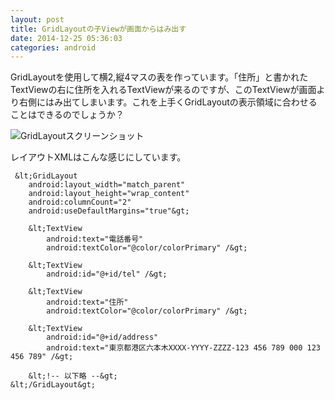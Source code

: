 ```yaml
---
layout: post
title: GridLayoutの子Viewが画面からはみ出す
date: 2014-12-25 05:36:03
categories: android
---
```

<p>GridLayoutを使用して横2,縦4マスの表を作っています。「住所」と書かれたTextViewの右に住所を入れるTextViewが来るのですが、このTextViewが画面より右側にはみ出てしまいます。これを上手くGridLayoutの表示領域に合わせることはできるのでしょうか？</p>

<p><img src="https://i.stack.imgur.com/mvH8Q.png" alt="GridLayoutスクリーンショット"></p>

<p>レイアウトXMLはこんな感じにしています。</p>

```
 &lt;GridLayout
    android:layout_width="match_parent"
    android:layout_height="wrap_content"
    android:columnCount="2"
    android:useDefaultMargins="true"&gt;

    &lt;TextView
        android:text="電話番号"
        android:textColor="@color/colorPrimary" /&gt;

    &lt;TextView
        android:id="@+id/tel" /&gt;

    &lt;TextView
        android:text="住所"
        android:textColor="@color/colorPrimary" /&gt;

    &lt;TextView
        android:id="@+id/address"
        android:text="東京都港区六本木XXXX-YYYY-ZZZZ-123 456 789 000 123 456 789" /&gt;

    &lt;!-- 以下略 --&gt;
&lt;/GridLayout&gt;
```

